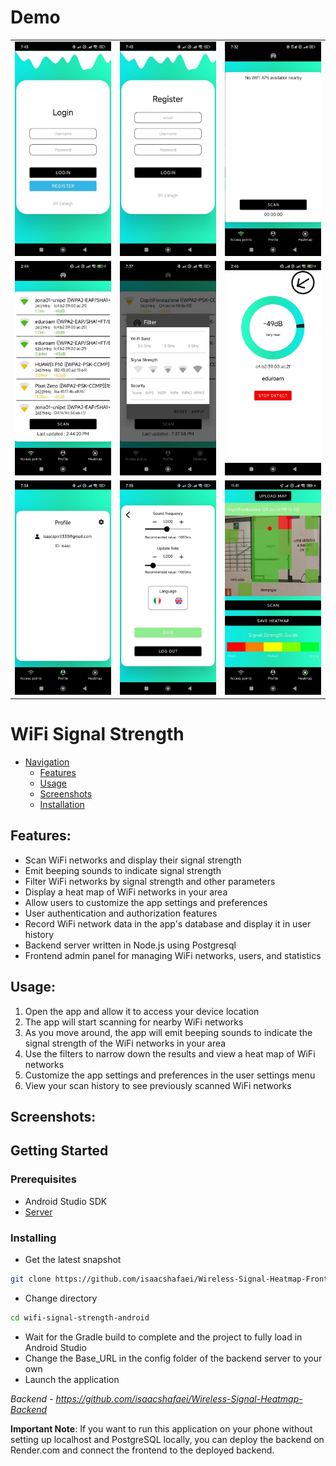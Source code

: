 # Demo

<table>
  <tr>
    <td><img src="screenshot/login.jpg" alt="Login page" width="250"/></td>
    <td><img src="screenshot/register.jpg" alt="Register page" width="250"/></td>
    <td><img src="screenshot/empty-wifi.jpg" alt="Another page" width="250"/></td>
  </tr>
  <tr>
    <td><img src="screenshot/wifis.jpg" alt="Login page" width="250"/></td>
    <td><img src="screenshot/filter.jpg" alt="Register page" width="250"/></td>
    <td><img src="screenshot/distance-detector.jpg" alt="Another page" width="250"/></td>
  </tr>
    <tr>
    <td><img src="screenshot/profile.jpg" alt="Login page" width="250"/></td>
    <td><img src="screenshot/setting.jpg" alt="Another page" width="250"/></td>
    <td><img src="screenshot/heatmap.jpg" alt="Register page" width="250"/></td>
  </tr>
</table>

# WiFi Signal Strength

- [Navigation](#navigation)
  - [Features](#features)
  - [Usage](#usage)
  - [Screenshots](#screenshots)
  - [Installation](#prerequisites)

## Features:

- Scan WiFi networks and display their signal strength
- Emit beeping sounds to indicate signal strength
- Filter WiFi networks by signal strength and other parameters
- Display a heat map of WiFi networks in your area
- Allow users to customize the app settings and preferences
- User authentication and authorization features
- Record WiFi network data in the app's database and display it in user history
- Backend server written in Node.js using Postgresql
- Frontend admin panel for managing WiFi networks, users, and statistics

## Usage:

1. Open the app and allow it to access your device location
2. The app will start scanning for nearby WiFi networks
3. As you move around, the app will emit beeping sounds to indicate the signal strength of the WiFi networks in your area
4. Use the filters to narrow down the results and view a heat map of WiFi networks
5. Customize the app settings and preferences in the user settings menu
6. View your scan history to see previously scanned WiFi networks

## Screenshots:

## Getting Started

### Prerequisites

- Android Studio SDK
- [Server](https://github.com/isaacshafaei/Wireless-Signal-Heatmap-Backend)

### Installing

- Get the latest snapshot

```bash
git clone https://github.com/isaacshafaei/Wireless-Signal-Heatmap-Frontend.git
```

- Change directory

```bash
cd wifi-signal-strength-android
```

- Wait for the Gradle build to complete and the project to fully load in Android Studio
- Change the Base_URL in the config folder of the backend server to your own
- Launch the application

_Backend - https://github.com/isaacshafaei/Wireless-Signal-Heatmap-Backend_

**Important Note**: If you want to run this application on your phone without setting up localhost and PostgreSQL locally, you can deploy the backend on Render.com and connect the frontend to the deployed backend.
